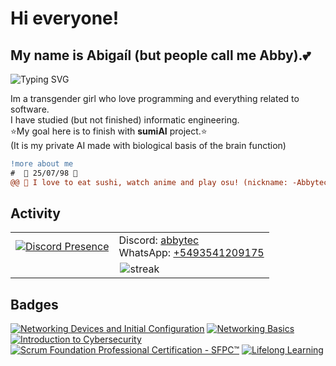 # Hi everyone!

## My name is Abigaíl (but people call me Abby).💕

<img src="https://readme-typing-svg.demolab.com?font=Fira+Code&pause=1000&color=B23FF7&width=435&lines=Welcome+to+my+Profile+%3C3" alt="Typing SVG" />

Im a transgender girl who love programming and everything related to software.
<br/>
I have studied (but not finished) informatic engineering.
<br/>
⭐My goal here is to finish with **sumiAI** project.⭐
<br/>
(It is my private AI made with biological basis of the brain function)
<br/>

```diff
!more about me
#  🌸 25/07/98 🌸
@@ 🌸 I love to eat sushi, watch anime and play osu! (nickname: -Abbytec-)🌸 @@
```

## Activity

<table align="center">
 <tbody>
   <tr>
   <td>
    <a href="https://discord.com/users/220683580467052544" rel="nofollow"><img src="https://lanyard.cnrad.dev/api/220683580467052544?bg=610061&amp;idleMessage=Con%20ganas%20de%20aprender%20algo%20nuevo%20:3" alt="Discord Presence" data-canonical-src="https://lanyard.cnrad.dev/api/220683580467052544?bg=610061&amp;idleMessage=Con%20ganas%20de%20aprender%20algo%20nuevo%20:3" style="max-width: max(100%, 300px);"></a>
   </td>
   <td>
     Discord: <a href="https://discordapp.com/users/220683580467052544">abbytec</a> <br/>
     WhatsApp:  <a href="https://wa.me/+5493541209175">+5493541209175</a>
   </td>
   </tr>
   <tr>
    <td colspan="2" align="center">
     <img alt="streak" src="https://streak-stats.demolab.com?user=abbytec&theme=radical&hide_border=true"/>
    </td>
   </tr>
 </tbody>
</table>

## Badges

<!--START_SECTION:badges-->
[![Networking Devices and Initial Configuration](https://images.credly.com/size/110x110/images/88316fe8-5651-4e61-a6be-5be1558f049e/image.png)](http://www.credly.com/badges/0de04057-14e0-4e87-8566-fde296d6612e "Networking Devices and Initial Configuration")
[![Networking Basics](https://images.credly.com/size/110x110/images/5bdd6a39-3e03-4444-9510-ecff80c9ce79/image.png)](http://www.credly.com/badges/ca20a950-7e56-4450-945c-d792dbad6816 "Networking Basics")
[![Introduction to Cybersecurity](https://images.credly.com/size/110x110/images/af8c6b4e-fc31-47c4-8dcb-eb7a2065dc5b/I2CS__1_.png)](http://www.credly.com/badges/6134a87c-e93e-4f88-a7e5-de7a77335726 "Introduction to Cybersecurity")
[![Scrum Foundation Professional Certification - SFPC™](https://images.credly.com/size/110x110/images/4e3d6f9f-55d7-4ea7-b0e6-f4d4ff543e22/image.png)](http://www.credly.com/badges/26b784bc-c4ce-4e32-9c14-a8beaa404922 "Scrum Foundation Professional Certification - SFPC™")
[![Lifelong Learning](https://images.credly.com/size/110x110/images/f5cf37e4-6ebd-4067-96a9-b26d04f51ff7/CertiProf-Badge-LLL.png)](http://www.credly.com/badges/42dc7034-1fa3-41d8-b4cf-cc5feb0f5883 "Lifelong Learning")
<!--END_SECTION:badges-->

